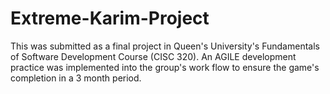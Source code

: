 # Extreme-Karim-Project
This was submitted as a final project in Queen's University's Fundamentals of Software Development Course (CISC 320).
An AGILE development practice was implemented into the group's work flow to ensure the game's completion in a 3 month period.
